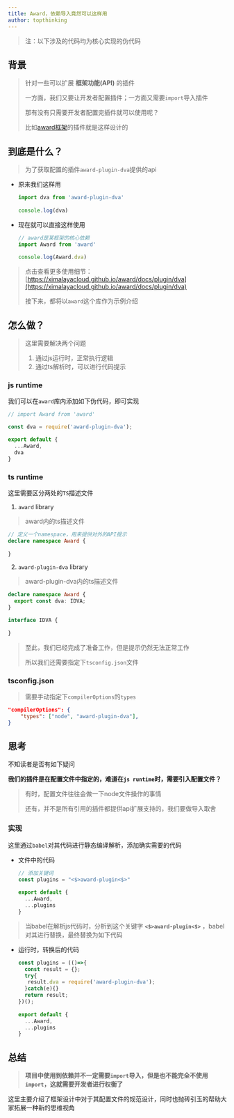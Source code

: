 ```yaml
---
title: Award，依赖导入竟然可以这样用
author: topthinking
---
```


> 注：以下涉及的代码均为核心实现的伪代码

## 背景

> 针对一些可以扩展 **框架功能(API)** 的插件
>
> 一方面，我们又要让开发者配置插件；一方面又需要`import`导入插件
>
> 那有没有只需要开发者配置完插件就可以使用呢？
>
> 比如[award框架](https://ximalayacloud.github.io/award/)的插件就是这样设计的


## 到底是什么？

> 为了获取配置的插件`award-plugin-dva`提供的api

- 原来我们这样用
  
  ```jsx
  import dva from 'award-plugin-dva'
    
  console.log(dva)
  ```

- 现在就可以直接这样使用

  ```jsx
  // award是某框架的核心依赖
  import Award from 'award'
    
  console.log(Award.dva)
  ```

> 点击查看更多使用细节：[https://ximalayacloud.github.io/award/docs/plugin/dva](https://ximalayacloud.github.io/award/docs/plugin/dva)
> 
> 接下来，都将以`award`这个库作为示例介绍

## 怎么做？

> 这里需要解决两个问题
>
> 1. 通过js运行时，正常执行逻辑
> 2. 通过ts解析时，可以进行代码提示

### js runtime

我们可以在`award`库内添加如下伪代码，即可实现

```js
// import Award from 'award'

const dva = require('award-plugin-dva');

export default {
  ...Award,
  dva
}
```


### ts runtime

这里需要区分两处的`TS`描述文件

1. `award` library

> award内的ts描述文件

```ts
// 定义一个namespace，用来提供对外的API提示
declare namespace Award {
    
}
```

2. `award-plugin-dva` library

> award-plugin-dva内的ts描述文件

```ts
declare namespace Award {
  export const dva: IDVA;
}

interface IDVA {
    
}
```

> 至此，我们已经完成了准备工作，但是提示仍然无法正常工作
>
> 所以我们还需要指定下`tsconfig.json`文件

### tsconfig.json

> 需要手动指定下`compilerOptions`的`types`

```json
"compilerOptions": {
    "types": ["node", "award-plugin-dva"],
}
```

## 思考

不知读者是否有如下疑问

**我们的插件是在配置文件中指定的，难道在`js runtime`时，需要引入配置文件？**

> 有时，配置文件往往会做一下node文件操作的事情
>
> 还有，并不是所有引用的插件都提供api扩展支持的，我们要做导入取舍

### 实现

这里通过`babel`对其代码进行静态编译解析，添加确实需要的代码

- 文件中的代码

  ```js
  // 添加关键词
  const plugins = "<$>award-plugin<$>"
    
  export default {
    ...Award,
    ...plugins
  }
  ```

> 当babel在解析js代码时，分析到这个关键字 **`<$>award-plugin<$>`** ，babel对其进行替换，最终替换为如下代码

- 运行时，转换后的代码
  ```js
  const plugins = (()=>{
    const result = {};
    try{
     result.dva = require('award-plugin-dva');
    }catch(e){}
    return result;
  })();
    
  export default {
    ...Award,
    ...plugins
  }
  ```



## 总结

> **项目中使用到依赖并不一定需要`import`导入，但是也不能完全不使用`import`，这就需要开发者进行权衡了**

这里主要介绍了框架设计中对于其配置文件的规范设计，同时也抛砖引玉的帮助大家拓展一种新的思维视角
